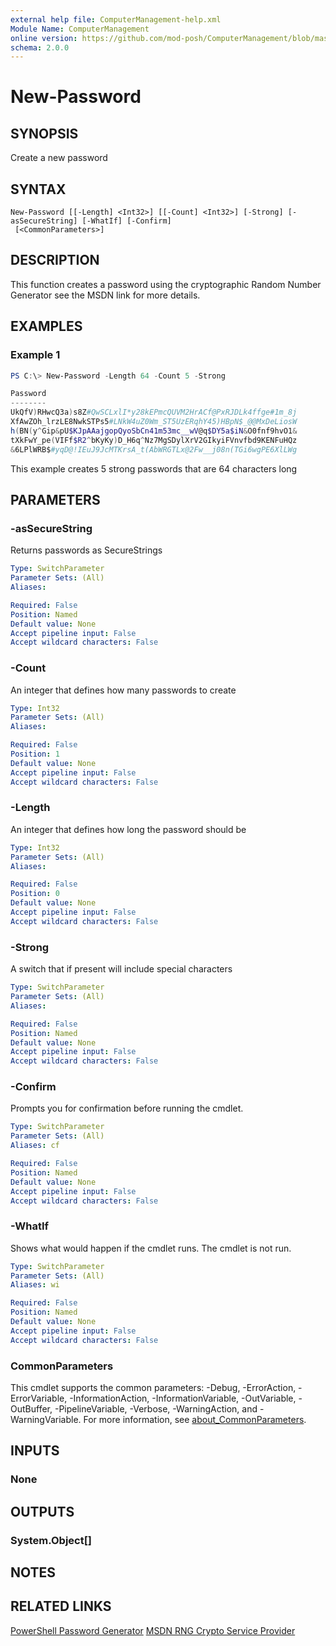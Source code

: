 ```yaml
---
external help file: ComputerManagement-help.xml
Module Name: ComputerManagement
online version: https://github.com/mod-posh/ComputerManagement/blob/master/docs/New-Password.md#new-password
schema: 2.0.0
---
```


# New-Password

## SYNOPSIS
Create a new password

## SYNTAX

```
New-Password [[-Length] <Int32>] [[-Count] <Int32>] [-Strong] [-asSecureString] [-WhatIf] [-Confirm]
 [<CommonParameters>]
```

## DESCRIPTION
This function creates a password using the cryptographic Random Number Generator
see the MSDN link for more details.

## EXAMPLES

### Example 1
```powershell
PS C:\> New-Password -Length 64 -Count 5 -Strong

Password
--------
UkQfV)RHwcQ3a)s8Z#QwSCLxlI*y28kEPmcQUVM2HrACf@PxRJDLk4ffge#1m_8j
XfAwZOh_lrzLE8NwkSTPs5#LNkW4uZ0Wm_ST5UzERqhY45)HBpN$_@@MxDeLiosW
h(BN(y^Gip&pU$KJpAAajgopQyoSbCn41m53mc__wV@q$DY5a$iN&O0fnf9hvO1&
tXkFwY_pe(VIFf$R2^bKyKy)D_H6q^Nz7MgSDylXrV2GIkyiFVnvfbd9KENFuHQz
&6LPlWRB$#yqD@!IEuJ9JcMTKrsA_t(AbWRGTLx@2Fw__j08n(TGi6wgPE6XlLWg
```

This example creates 5 strong passwords that are 64 characters long

## PARAMETERS

### -asSecureString
Returns passwords as SecureStrings

```yaml
Type: SwitchParameter
Parameter Sets: (All)
Aliases:

Required: False
Position: Named
Default value: None
Accept pipeline input: False
Accept wildcard characters: False
```

### -Count
An integer that defines how many passwords to create

```yaml
Type: Int32
Parameter Sets: (All)
Aliases:

Required: False
Position: 1
Default value: None
Accept pipeline input: False
Accept wildcard characters: False
```

### -Length
An integer that defines how long the password should be

```yaml
Type: Int32
Parameter Sets: (All)
Aliases:

Required: False
Position: 0
Default value: None
Accept pipeline input: False
Accept wildcard characters: False
```

### -Strong
A switch that if present will include special characters

```yaml
Type: SwitchParameter
Parameter Sets: (All)
Aliases:

Required: False
Position: Named
Default value: None
Accept pipeline input: False
Accept wildcard characters: False
```

### -Confirm
Prompts you for confirmation before running the cmdlet.

```yaml
Type: SwitchParameter
Parameter Sets: (All)
Aliases: cf

Required: False
Position: Named
Default value: None
Accept pipeline input: False
Accept wildcard characters: False
```

### -WhatIf
Shows what would happen if the cmdlet runs.
The cmdlet is not run.

```yaml
Type: SwitchParameter
Parameter Sets: (All)
Aliases: wi

Required: False
Position: Named
Default value: None
Accept pipeline input: False
Accept wildcard characters: False
```

### CommonParameters
This cmdlet supports the common parameters: -Debug, -ErrorAction, -ErrorVariable, -InformationAction, -InformationVariable, -OutVariable, -OutBuffer, -PipelineVariable, -Verbose, -WarningAction, and -WarningVariable. For more information, see [about_CommonParameters](http://go.microsoft.com/fwlink/?LinkID=113216).

## INPUTS

### None
## OUTPUTS

### System.Object[]
## NOTES

## RELATED LINKS

[PowerShell Password Generator](http://www.peterprovost.org/blog/2007/06/22/Quick-n-Dirty-PowerShell-Password-Generator/)
[MSDN RNG Crypto Service Provider](http://msdn.microsoft.com/en-us/library/system.security.cryptography.rngcryptoserviceprovider.aspx)